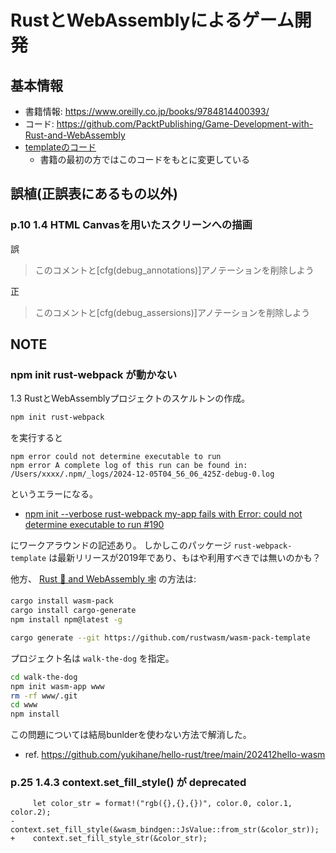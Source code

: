 # RustとWebAssemblyによるゲーム開発

## 基本情報

- 書籍情報: https://www.oreilly.co.jp/books/9784814400393/
- コード: https://github.com/PacktPublishing/Game-Development-with-Rust-and-WebAssembly
- [templateのコード](https://github.com/rustwasm/rust-webpack-template/tree/master/template)
  - 書籍の最初の方ではこのコードをもとに変更している

## 誤植(正誤表にあるもの以外)

### p.10 1.4 HTML Canvasを用いたスクリーンへの描画

誤

> このコメントと[cfg(debug_annotations)]アノテーションを削除しよう

正

> このコメントと[cfg(debug_assersions)]アノテーションを削除しよう

## NOTE

### npm init rust-webpack が動かない

1.3 RustとWebAssemblyプロジェクトのスケルトンの作成。

```bash
npm init rust-webpack
```

を実行すると

```
npm error could not determine executable to run
npm error A complete log of this run can be found in: /Users/xxxx/.npm/_logs/2024-12-05T04_56_06_425Z-debug-0.log
```

というエラーになる。

- [npm init --verbose rust-webpack my-app fails with Error: could not determine executable to run #190](https://github.com/rustwasm/rust-webpack-template/issues/190)

にワークアラウンドの記述あり。
しかしこのパッケージ `rust-webpack-template` は最新リリースが2019年であり、もはや利用すべきでは無いのかも？

他方、 [Rust 🦀 and WebAssembly 🕸](https://rustwasm.github.io/docs/book/) の方法は:

```bash
cargo install wasm-pack
cargo install cargo-generate
npm install npm@latest -g
```

```bash
cargo generate --git https://github.com/rustwasm/wasm-pack-template
```

プロジェクト名は `walk-the-dog` を指定。

```bash
cd walk-the-dog
npm init wasm-app www
rm -rf www/.git
cd www
npm install
```

この問題については結局bunlderを使わない方法で解消した。
- ref. https://github.com/yukihane/hello-rust/tree/main/202412hello-wasm

### p.25 1.4.3 context.set_fill_style() が deprecated

```
     let color_str = format!("rgb({},{},{})", color.0, color.1, color.2);
-    context.set_fill_style(&wasm_bindgen::JsValue::from_str(&color_str));
+    context.set_fill_style_str(&color_str);
```

